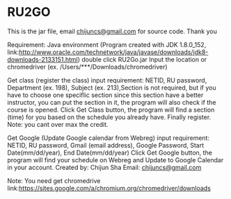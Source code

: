 # RU2GO
This is the jar file, email chijuncs@gmail.com for source code. Thank you

Requirement: Java environment (Program created with JDK 1.8.0_152, link:http://www.oracle.com/technetwork/java/javase/downloads/jdk8-downloads-2133151.html) double click RU2Go.jar
Input the location or chromedriver (ex. /Users/***/Downloads/chromedriver)


Get class (register the class)
input requirement: NETID, RU password, Department (ex. 198), Subject (ex. 213),Section is not required, but if you have to choose one speciflic section since this section have a better instructor, you can put the section in it, the program will also check if the course is opened.
Click Get Class button, the program will find a section (time) for you based on the schedule you already have. Finally register.
Note: you cant over max the credit.






Get Google (Update Google calendar from Webreg)
input requirement: NETID, RU password, Gmail (email address), Google Password, Start Date(mm/dd/year), End Date(mm/dd/year)
Click Get Google button, the program will find your schedule on Webreg and Update to Google Calendar in your account.
Created by: Chijun Sha
Email: chijuncs@gmail.com

Note: You need get chromedrive link:https://sites.google.com/a/chromium.org/chromedriver/downloads


